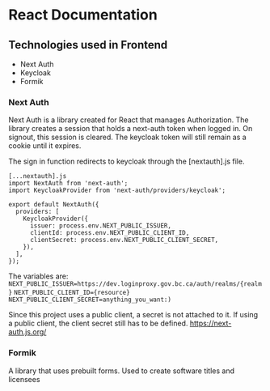 
# React Documentation

## Technologies used in Frontend
- Next Auth
- Keycloak
- Formik

### Next Auth

Next Auth is a library created for React that manages Authorization. The library creates a session that holds a next-auth token when logged in. On signout, this session is cleared. The keycloak token will still remain as a cookie until it expires. 

The sign in function redirects to keycloak through the [nextauth].js file.
```
[...nextauth].js
import NextAuth from 'next-auth';
import KeycloakProvider from 'next-auth/providers/keycloak';

export default NextAuth({
  providers: [
    KeycloakProvider({
      issuer: process.env.NEXT_PUBLIC_ISSUER,
      clientId: process.env.NEXT_PUBLIC_CLIENT_ID,
      clientSecret: process.env.NEXT_PUBLIC_CLIENT_SECRET,
    }),
  ],
});
```

The variables are:
`NEXT_PUBLIC_ISSUER=https://dev.loginproxy.gov.bc.ca/auth/realms/{realm}`
`NEXT_PUBLIC_CLIENT_ID={resource}`
`NEXT_PUBLIC_CLIENT_SECRET=anything_you_want:)`

Since this project uses a public client, a secret is not attached to it. If using a public client, the client secret still has to be defined.
https://next-auth.js.org/


### Formik

A library that uses prebuilt forms. Used to create software titles and licensees 